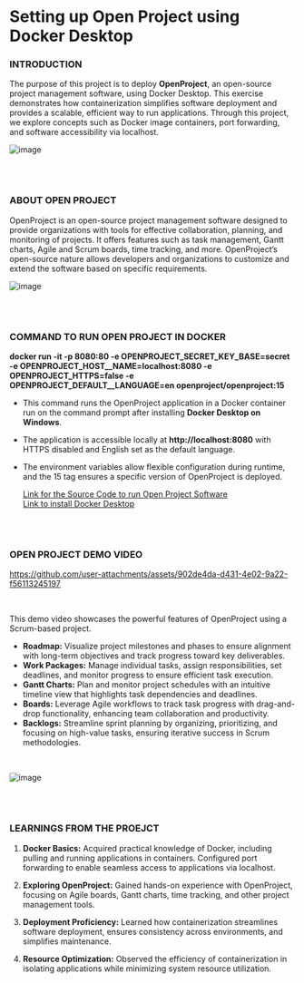# Setting up Open Project using Docker Desktop

### INTRODUCTION

The purpose of this project is to deploy **OpenProject**, an open-source project management software, using Docker Desktop. This exercise demonstrates how containerization simplifies software deployment and provides a scalable, efficient way to run applications. Through this project, we explore concepts such as Docker image containers, port forwarding, and software accessibility via localhost.

![image](https://github.com/user-attachments/assets/843e6d98-9594-4d35-adba-df7b056e8d87)

<br>
<br>

### ABOUT OPEN PROJECT

OpenProject is an open-source project management software designed to provide organizations with tools for effective collaboration, planning, and monitoring of projects. It offers features such as task management, Gantt charts, Agile and Scrum boards, time tracking, and more. OpenProject’s open-source nature allows developers and organizations to customize and extend the software based on specific requirements.

![image](https://github.com/user-attachments/assets/eb1825b9-36a2-4fdb-ab3d-27315b19fbff)

<br>
<br>


### **COMMAND TO RUN OPEN PROJECT IN DOCKER**
 
 **docker run -it -p 8080:80 -e OPENPROJECT_SECRET_KEY_BASE=secret -e OPENPROJECT_HOST__NAME=localhost:8080 -e OPENPROJECT_HTTPS=false -e OPENPROJECT_DEFAULT__LANGUAGE=en openproject/openproject:15**

- This command runs the OpenProject application in a Docker container run on the command prompt after installing **Docker Desktop on Windows**.
- The application is accessible locally at **http://localhost:8080** with HTTPS disabled and English set as the default language.
- The environment variables allow flexible configuration during runtime, and the 15 tag ensures a specific version of OpenProject is deployed.

  <a href="https://www.openproject.org/docs/installation-and-operations/installation/docker/">Link for the Source Code to run Open Project Software</a><br>
  <a href="https://docs.docker.com/desktop/setup/install/windows-install/">Link to install Docker Desktop</a>


<br>
<br>

### OPEN PROJECT DEMO VIDEO


https://github.com/user-attachments/assets/902de4da-d431-4e02-9a22-f56113245197

<br>

This demo video showcases the powerful features of OpenProject using a Scrum-based project.

- **Roadmap:** Visualize project milestones and phases to ensure alignment with long-term objectives and track progress toward key deliverables.
- **Work Packages:** Manage individual tasks, assign responsibilities, set deadlines, and monitor progress to ensure efficient task execution.
- **Gantt Charts:** Plan and monitor project schedules with an intuitive timeline view that highlights task dependencies and deadlines.
- **Boards:** Leverage Agile workflows to track task progress with drag-and-drop functionality, enhancing team collaboration and productivity.
- **Backlogs:** Streamline sprint planning by organizing, prioritizing, and focusing on high-value tasks, ensuring iterative success in Scrum methodologies.

<br>


![image](https://github.com/user-attachments/assets/600ce165-3fd8-4d52-a2ac-48d2001c7265)

<br>
<br>

### LEARNINGS FROM THE PROEJCT


1. **Docker Basics:** Acquired practical knowledge of Docker, including pulling and running applications in containers. Configured port forwarding to enable seamless access to applications via localhost.

2. **Exploring OpenProject:** Gained hands-on experience with OpenProject, focusing on Agile boards, Gantt charts, time tracking, and other project management tools.

3. **Deployment Proficiency:** Learned how containerization streamlines software deployment, ensures consistency across environments, and simplifies maintenance.

4. **Resource Optimization:** Observed the efficiency of containerization in isolating applications while minimizing system resource utilization.
